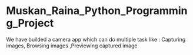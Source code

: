 # Muskan_Raina_Python_Programming_Project
We have builded a camera  app which can do multiple task like : Capturing images, Browsing images ,Previewing captured image
